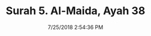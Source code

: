 ---
title       : "Surah 5. Al-Maida, Ayah 38"
date        : 7/25/2018 2:54:36 PM
draft       : false
type        : "quran"
layout      : "compare"
BookCode    : "CMP"
SurahNumber : "5"
AyahNumber  : "38"
TotalAyah   : "120"
---